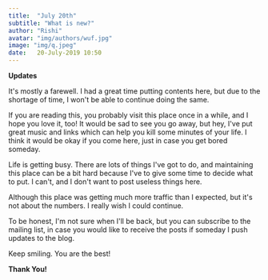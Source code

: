 ```yaml
---
title:  "July 20th"
subtitle: "What is new?"
author: "Rishi"
avatar: "img/authors/wuf.jpg"
image: "img/q.jpeg"
date:   20-July-2019 10:50
---
```


__Updates__

It's mostly a farewell. I had a great time putting contents here, but due to the shortage of time, I won't be able to continue doing the same.

If you are reading this, you probably visit this place once in a while, and I hope you love it, too! It would be sad to see you go away, but hey, I've put great music and links which can help you kill some minutes of your life. I think it would be okay if you come here, just in case you get bored someday.

Life is getting busy. There are lots of things I've got to do, and maintaining this place can be a bit hard because I've to give some time to decide what to put. I can't, and I don't want to post useless things here.

Although this place was getting much more traffic than I expected, but it's not about the numbers. I really wish I could continue.

To be honest, I'm not sure when I'll be back, but you can subscribe to the mailing list, in case you would like to receive the posts if someday I push updates to the blog.

Keep smiling. You are the best!

__Thank You!__
